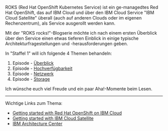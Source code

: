 ROKS (Red Hat OpenShift Kubernetes Service) ist ein ge-managedtes Red Hat OpenShift, das auf IBM Cloud und über den IBM Cloud Service "IBM Cloud Satellite" überall (auch auf anderen Clouds oder im eigenen Rechenzentrum), als Service ausgerollt werden kann.

Mit der "ROKS rocks!"-Blogserie möchte ich nach einem ersten Überblick über den Service einen etwas tieferen Einblick in einige typische Architekturfragestellungen und -herausforderungen geben.

In "Staffel 1" will ich folgende 4 Themen behandeln:

1. Episode - [Überblick](./S1E1_overview.md)
2. Episode - [Hochverfügbarkeit](./S1E2_ha.md)
3. Episode - [Netzwerk](./S1E3_network.md)
4. Episode - [Storage](./S1E4_storage.md)

Ich wünsche euch viel Freude und ein paar Aha!-Momente beim Lesen.

<hr/>

Wichtige Links zum Thema:
- [Getting started with Red Hat OpenShift on IBM Cloud](https://cloud.ibm.com/docs/openshift?topic=openshift-getting-started)
- [Getting started with IBM Cloud Satellite](https://cloud.ibm.com/docs/satellite?topic=satellite-getting-started)
- [IBM Architecture Center](https://www.ibm.com/cloud/architecture)
